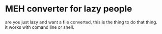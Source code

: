 # MEH converter for lazy people
are you just lazy and want a file converted, this is the thing to do that thing. it works with comand line or shell.